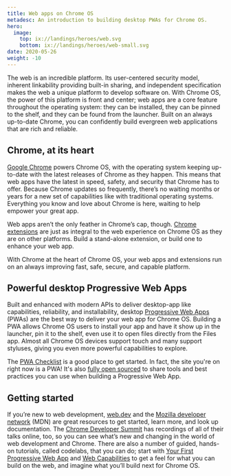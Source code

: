 ```yaml
---
title: Web apps on Chrome OS
metadesc: An introduction to building desktop PWAs for Chrome OS.
hero:
  image:
    top: ix://landings/heroes/web.svg
    bottom: ix://landings/heroes/web-small.svg
date: 2020-05-26
weight: -10
---
```


The web is an incredible platform. Its user-centered security model, inherent linkability providing built-in sharing, and independent specification makes the web a unique platform to develop software on. With Chrome OS, the power of this platform is front and center; web apps are a core feature throughout the operating system: they can be installed, they can be pinned to the shelf, and they can be found from the launcher. Built on an always up-to-date Chrome, you can confidently build evergreen web applications that are rich and reliable.

## Chrome, at its heart

[Google Chrome](https://www.google.com/chrome/) powers Chrome OS, with the operating system keeping up-to-date with the latest releases of Chrome as they happen. This means that web apps have the latest in speed, safety, and security that Chrome has to offer. Because Chrome updates so frequently, there’s no waiting months or years for a new set of capabilities like with traditional operating systems. Everything you know and love about Chrome is here, waiting to help empower your great app.

Web apps aren’t the only feather in Chrome’s cap, though. [Chrome extensions](https://developer.chrome.com/extensions) are just as integral to the web experience on Chrome OS as they are on other platforms. Build a stand-alone extension, or build one to enhance your web app.

With Chrome at the heart of Chrome OS, your web apps and extensions run on an always improving fast, safe, secure, and capable platform.

## Powerful desktop Progressive Web Apps

Built and enhanced with modern APIs to deliver desktop-app like capabilities, reliability, and installability, desktop [Progressive Web Apps](https://web.dev/what-are-pwas/) (PWAs) are the best way to deliver your web app for Chrome OS. Building a PWA allows Chrome OS users to install your app and have it show up in the launcher, pin it to the shelf, even use it to open files directly from the Files app. Almost all Chrome OS devices support touch and many support styluses, giving you even more powerful capabilities to explore.

The [PWA Checklist](https://web.dev/pwa-checklist/) is a good place to get started. In fact, the site you're on right now is a PWA! It's also [fully open sourced](https://github.com/chromeos/chromeos.dev) to share tools and best practices you can use when building a Progressive Web App.

## Getting started

If you’re new to web development, [web.dev](https://web.dev/) and the [Mozilla developer network](https://developer.mozilla.org/en-US/) (MDN) are great resources to get started, learn more, and look up documentation. The [Chrome Developer Summit](https://developer.chrome.com/devsummit/) has recordings of all of their talks online, too, so you can see what’s new and changing in the world of web development and Chrome. There are also a number of guided, hands-on tutorials, called codelabs, that you can do; start with [Your First Progressive Web App](https://codelabs.developers.google.com/codelabs/your-first-pwapp/index.html#0) and [Web Capabilities](https://codelabs.developers.google.com/codelabs/web-capabilities/index.html) to get a feel for what you can build on the web, and imagine what you’ll build next for Chrome OS.
